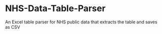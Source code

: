 # NHS-Data-Table-Parser
An Excel table parser for NHS public data that extracts the table and saves as CSV
